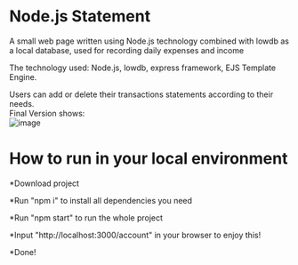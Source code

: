 # Node.js Statement
A small web page written using Node.js technology combined with lowdb as a local database, used for recording daily expenses and income  

The technology used: Node.js, lowdb, express framework, EJS Template Engine.  

Users can add or delete their transactions statements according to their needs.    
Final Version shows:  
![image](https://github.com/Insomnia2331/accounts/assets/103230242/d3c10436-5307-4544-928d-0bec4df5f58e)  


# How to run in your local environment  
*Download project  

*Run "npm i" to install all dependencies you need  

*Run "npm start" to run the whole project  

*Input "http://localhost:3000/account" in your browser to enjoy this!  

*Done!


